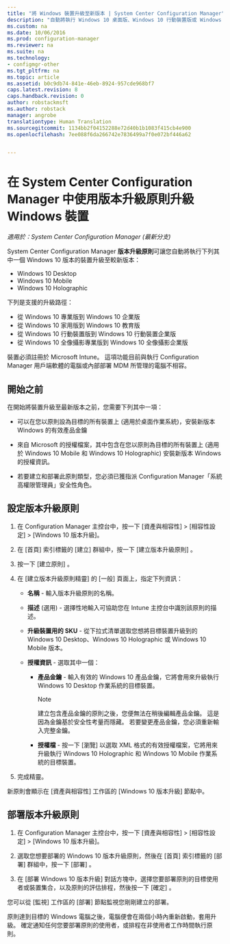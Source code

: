 ```yaml
---
title: "將 Windows 裝置升級至新版本 | System Center Configuration Manager"
description: "自動將執行 Windows 10 桌面版、Windows 10 行動裝置版或 Windows 10 全像攝影版的裝置升級至較新版本。"
ms.custom: na
ms.date: 10/06/2016
ms.prod: configuration-manager
ms.reviewer: na
ms.suite: na
ms.technology:
- configmgr-other
ms.tgt_pltfrm: na
ms.topic: article
ms.assetid: b0c9db74-841e-46eb-8924-957cde968bf7
caps.latest.revision: 8
caps.handback.revision: 0
author: robstackmsft
ms.author: robstack
manager: angrobe
translationtype: Human Translation
ms.sourcegitcommit: 1134bb2f04152288e72d40b1b1083f415cb4e900
ms.openlocfilehash: 7ee088f6da266742e7836499a7f0e072bf446a62


---
```


# <a name="upgrade-windows-devices-with-the-edition-upgrade-policy-in-system-center-configuration-manager"></a>在 System Center Configuration Manager 中使用版本升級原則升級 Windows 裝置

*適用於：System Center Configuration Manager (最新分支)*


System Center Configuration Manager **版本升級原則**可讓您自動將執行下列其中一個 Windows 10 版本的裝置升級至較新版本：

- Windows 10 Desktop
- Windows 10 Mobile
- Windows 10 Holographic

下列是支援的升級路徑：
- 從 Windows 10 專業版到 Windows 10 企業版
- 從 Windows 10 家用版到 Windows 10 教育版
- 從 Windows 10 行動裝置版到 Windows 10 行動裝置企業版
- 從 Windows 10 全像攝影專業版到 Windows 10 全像攝影企業版

裝置必須註冊於 Microsoft Intune。 這項功能目前與執行 Configuration Manager 用戶端軟體的電腦或內部部署 MDM 所管理的電腦不相容。

## <a name="before-you-start"></a>開始之前  
 在開始將裝置升級至最新版本之前，您需要下列其中一項：  

-   可以在您以原則設為目標的所有裝置上 (適用於桌面作業系統)，安裝新版本 Windows 的有效產品金鑰  

-   來自 Microsoft 的授權檔案，其中包含在您以原則為目標的所有裝置上 (適用於 Windows 10 Mobile 和 Windows 10 Holographic) 安裝新版本 Windows 的授權資訊。

- 若要建立和部署此原則類型，您必須已獲指派 Configuration Manager「系統高權限管理員」安全性角色。

## <a name="configure-the-edition-upgrade-policy"></a>設定版本升級原則  

1.  在 Configuration Manager 主控台中，按一下 [資產與相容性] > [相容性設定] > [Windows 10 版本升級]。  

3.  在 [首頁]  索引標籤的 [建立]  群組中，按一下 [建立版本升級原則] 。  

4.  按一下 [建立原則] 。  

5.  在 [建立版本升級原則精靈]  的 [一般] 頁面上，指定下列資訊：  

    -   **名稱** - 輸入版本升級原則的名稱。  

    -   **描述** (選用) - 選擇性地輸入可協助您在 Intune 主控台中識別該原則的描述。  

    -   **升級裝置用的 SKU** - 從下拉式清單選取您想將目標裝置升級到的 Windows 10 Desktop、Windows 10 Holographic 或 Windows 10 Mobile 版本。  

    -   **授權資訊** - 選取其中一個：  

        -   **產品金鑰** - 輸入有效的 Windows 10 產品金鑰，它將會用來升級執行 Windows 10 Desktop 作業系統的目標裝置。  

            > [!NOTE]  
            >  建立包含產品金鑰的原則之後，您便無法在稍後編輯產品金鑰。 這是因為金鑰基於安全性考量而隱藏。 若要變更產品金鑰，您必須重新輸入完整金鑰。  

        -   **授權檔** - 按一下 [瀏覽]  以選取 XML 格式的有效授權檔案，它將用來升級執行 Windows 10 Holographic 和 Windows 10 Mobile 作業系統的目標裝置。  

6.  完成精靈。  

 新原則會顯示在 [資產與相容性]  工作區的 [Windows 10 版本升級]  節點中。  

## <a name="deploy-the-edition-upgrade-policy"></a>部署版本升級原則  

1.  在 Configuration Manager 主控台中，按一下 [資產與相容性] > [相容性設定] > [Windows 10 版本升級]。  

3.  選取您想要部署的 Windows 10 版本升級原則，然後在 [首頁]  索引標籤的 [部署]  群組中，按一下 [部署] 。  

4.  在 [部署 Windows 10 版本升級]  對話方塊中，選擇您要部署原則的目標使用者或裝置集合，以及原則的評估排程，然後按一下 [確定] 。  

 您可以從 [監視]  工作區的 [部署]  節點監視您剛剛建立的部署。  

 原則達到目標的 Windows 電腦之後，電腦便會在兩個小時內重新啟動，套用升級。 確定通知任何您要部署原則的使用者，或排程在非使用者工作時間執行原則。



<!--HONumber=Nov16_HO1-->


